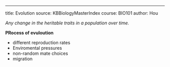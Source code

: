 ---
title: Evolution
source: KBBiologyMasterIndex
course: BIO101
author: Hou


*Any change in the heritable traits in a population over time.*

**PRocess of evuloution**
- different reproduction rates
- Enviromental pressures
- non-random mate choices
- migration
